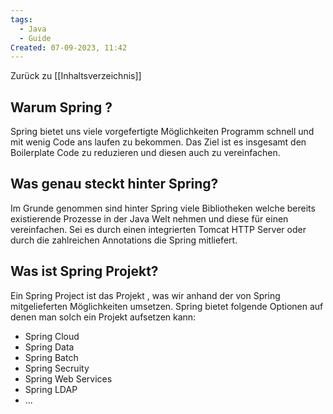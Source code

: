 ```yaml
---
tags:
  - Java
  - Guide
Created: 07-09-2023, 11:42
---
```

Zurück zu [[Inhaltsverzeichnis]]
## Warum Spring ?

Spring bietet uns viele vorgefertigte Möglichkeiten Programm schnell und mit wenig Code ans laufen zu bekommen. Das Ziel ist es insgesamt den Boilerplate Code zu reduzieren und diesen auch zu vereinfachen.

## Was genau steckt hinter Spring?

Im Grunde genommen sind hinter Spring viele Bibliotheken welche bereits existierende Prozesse in der Java Welt nehmen und diese für einen vereinfachen. Sei es durch einen integrierten Tomcat HTTP Server oder durch die zahlreichen Annotations die Spring mitliefert.

## Was ist Spring Projekt?

Ein Spring Project ist das Projekt , was wir anhand der von Spring mitgelieferten Möglichkeiten umsetzen. Spring bietet folgende Optionen auf denen man solch ein Projekt aufsetzen kann:
- Spring Cloud
- Spring Data
- Spring Batch
- Spring Secruity
- Spring Web Services
- Spring LDAP
- ...
